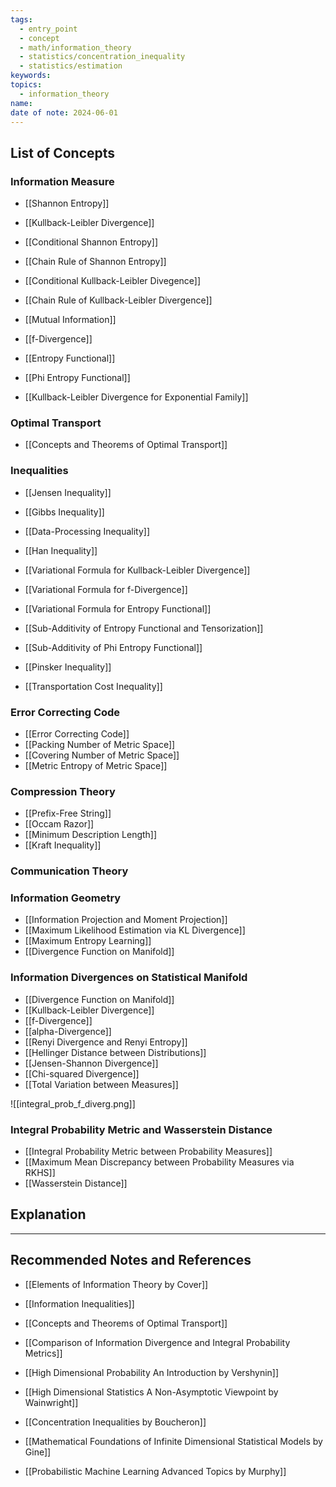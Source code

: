 ```yaml
---
tags:
  - entry_point
  - concept
  - math/information_theory
  - statistics/concentration_inequality
  - statistics/estimation
keywords: 
topics:
  - information_theory
name: 
date of note: 2024-06-01
---
```


## List of Concepts

### Information Measure

- [[Shannon Entropy]]
- [[Kullback-Leibler Divergence]]
- [[Conditional Shannon Entropy]]
- [[Chain Rule of Shannon Entropy]]
- [[Conditional Kullback-Leibler Divegence]]
- [[Chain Rule of Kullback-Leibler Divergence]]
- [[Mutual Information]]
- [[f-Divergence]]

- [[Entropy Functional]]
- [[Phi Entropy Functional]]

- [[Kullback-Leibler Divergence for Exponential Family]]

### Optimal Transport

- [[Concepts and Theorems of Optimal Transport]]

### Inequalities

- [[Jensen Inequality]]
- [[Gibbs Inequality]]
- [[Data-Processing Inequality]]
- [[Han Inequality]]
- [[Variational Formula for Kullback-Leibler Divergence]]
- [[Variational Formula for f-Divergence]]
- [[Variational Formula for Entropy Functional]]

- [[Sub-Additivity of Entropy Functional and Tensorization]]
- [[Sub-Additivity of Phi Entropy Functional]]

- [[Pinsker Inequality]]
- [[Transportation Cost Inequality]]

### Error Correcting Code

- [[Error Correcting Code]]
- [[Packing Number of Metric Space]]
- [[Covering Number of Metric Space]]
- [[Metric Entropy of Metric Space]]


### Compression Theory

- [[Prefix-Free String]]
- [[Occam Razor]]
- [[Minimum Description Length]]
- [[Kraft Inequality]]

### Communication Theory



### Information Geometry

- [[Information Projection and Moment Projection]]
- [[Maximum Likelihood Estimation via KL Divergence]]
- [[Maximum Entropy Learning]]
- [[Divergence Function on Manifold]]

### Information Divergences on Statistical Manifold

- [[Divergence Function on Manifold]]
- [[Kullback-Leibler Divergence]]
- [[f-Divergence]]
- [[alpha-Divergence]]
- [[Renyi Divergence and Renyi Entropy]]
- [[Hellinger Distance between Distributions]]
- [[Jensen-Shannon Divergence]]
- [[Chi-squared Divergence]]
- [[Total Variation between Measures]]

![[integral_prob_f_diverg.png]]

### Integral Probability Metric and Wasserstein Distance

- [[Integral Probability Metric between Probability Measures]]
- [[Maximum Mean Discrepancy between Probability Measures via RKHS]]
- [[Wasserstein Distance]]




## Explanation





-----------
##  Recommended Notes and References


- [[Elements of Information Theory by Cover]]

- [[Information Inequalities]]
- [[Concepts and Theorems of Optimal Transport]]
- [[Comparison of Information Divergence and Integral Probability Metrics]]


- [[High Dimensional Probability An Introduction by Vershynin]]
- [[High Dimensional Statistics A Non-Asymptotic Viewpoint by Wainwright]]
- [[Concentration Inequalities by Boucheron]]
- [[Mathematical Foundations of Infinite Dimensional Statistical Models by Gine]]

- [[Probabilistic Machine Learning Advanced Topics by Murphy]]
